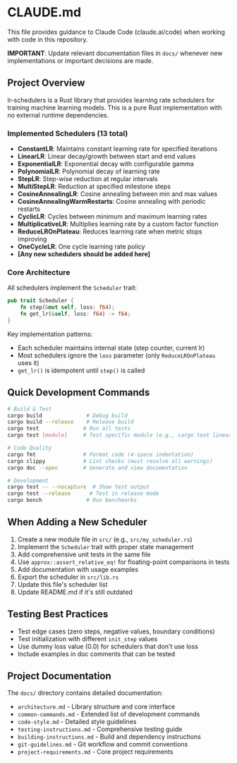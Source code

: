 # CLAUDE.md

This file provides guidance to Claude Code (claude.ai/code) when working with code in this repository.

**IMPORTANT**: Update relevant documentation files in `docs/` whenever new implementations or important decisions are made.

## Project Overview

lr-schedulers is a Rust library that provides learning rate schedulers for training machine learning models. This is a pure Rust implementation with no external runtime dependencies.

### Implemented Schedulers (13 total)

- **ConstantLR**: Maintains constant learning rate for specified iterations
- **LinearLR**: Linear decay/growth between start and end values
- **ExponentialLR**: Exponential decay with configurable gamma
- **PolynomialLR**: Polynomial decay of learning rate
- **StepLR**: Step-wise reduction at regular intervals
- **MultiStepLR**: Reduction at specified milestone steps
- **CosineAnnealingLR**: Cosine annealing between min and max values
- **CosineAnnealingWarmRestarts**: Cosine annealing with periodic restarts
- **CyclicLR**: Cycles between minimum and maximum learning rates
- **MultiplicativeLR**: Multiplies learning rate by a custom factor function
- **ReduceLROnPlateau**: Reduces learning rate when metric stops improving
- **OneCycleLR**: One cycle learning rate policy
- **[Any new schedulers should be added here]**

### Core Architecture

All schedulers implement the `Scheduler` trait:

```rust
pub trait Scheduler {
    fn step(&mut self, loss: f64);
    fn get_lr(&self, loss: f64) -> f64;
}
```

Key implementation patterns:

- Each scheduler maintains internal state (step counter, current lr)
- Most schedulers ignore the `loss` parameter (only `ReduceLROnPlateau` uses it)
- `get_lr()` is idempotent until `step()` is called

## Quick Development Commands

```bash
# Build & Test
cargo build              # Debug build
cargo build --release    # Release build
cargo test              # Run all tests
cargo test [module]     # Test specific module (e.g., cargo test linear)

# Code Quality
cargo fmt               # Format code (4-space indentation)
cargo clippy            # Lint checks (must resolve all warnings)
cargo doc --open        # Generate and view documentation

# Development
cargo test -- --nocapture  # Show test output
cargo test --release      # Test in release mode
cargo bench              # Run benchmarks
```

## When Adding a New Scheduler

1. Create a new module file in `src/` (e.g., `src/my_scheduler.rs`)
2. Implement the `Scheduler` trait with proper state management
3. Add comprehensive unit tests in the same file
4. Use `approx::assert_relative_eq!` for floating-point comparisons in tests
5. Add documentation with usage examples
6. Export the scheduler in `src/lib.rs`
7. Update this file's scheduler list
8. Update README.md if it's still outdated

## Testing Best Practices

- Test edge cases (zero steps, negative values, boundary conditions)
- Test initialization with different `init_step` values
- Use dummy loss value (0.0) for schedulers that don't use loss
- Include examples in doc comments that can be tested

## Project Documentation

The `docs/` directory contains detailed documentation:

- `architecture.md` - Library structure and core interface
- `common-commands.md` - Extended list of development commands
- `code-style.md` - Detailed style guidelines
- `testing-instructions.md` - Comprehensive testing guide
- `building-instructions.md` - Build and dependency instructions
- `git-guidelines.md` - Git workflow and commit conventions
- `project-requirements.md` - Core project requirements

